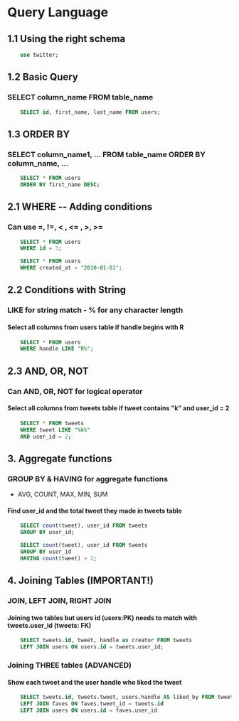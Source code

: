 # Query Language
## 1.1 Using the right schema
```sql
    use twitter; 
```

## 1.2 Basic Query
### SELECT column_name FROM table_name 
```sql
    SELECT id, first_name, last_name FROM users;
```

## 1.3 ORDER BY
### SELECT column_name1, ... FROM table_name ORDER BY column_name, ...
```sql
    SELECT * FROM users
    ORDER BY first_name DESC;
```

## 2.1 WHERE -- Adding conditions
### Can use =, !=, < , <= , >, >= 
```sql
    SELECT * FROM users
    WHERE id = 3;
```

```sql
    SELECT * FROM users
    WHERE created_at > "2010-01-01";
```

## 2.2 Conditions with String
### LIKE for string match - % for any character length
#### Select all columns from users table if handle begins with R
```sql
    SELECT * FROM users
    WHERE handle LIKE "R%";
```

## 2.3 AND, OR, NOT
### Can AND, OR, NOT for logical operator
#### Select all columns from tweets table if tweet contains "k" and user_id = 2
```sql
    SELECT * FROM tweets
    WHERE tweet LIKE "%k%"
    AND user_id = 2;
```
## 3. Aggregate functions
### GROUP BY & HAVING for aggregate functions
- AVG, COUNT, MAX, MIN, SUM
#### Find user_id and the total tweet they made in tweets table
```sql
    SELECT count(tweet), user_id FROM tweets
    GROUP BY user_id;
```

```sql
    SELECT count(tweet), user_id FROM tweets
    GROUP BY user_id
    HAVING count(tweet) > 2;
```

## 4. Joining Tables (IMPORTANT!)
### JOIN, LEFT JOIN, RIGHT JOIN 
#### Joining two tables but users id (users:PK) needs to match with tweets.user_id (tweets: FK)
```sql
    SELECT tweets.id, tweet, handle as creator FROM tweets
    LEFT JOIN users ON users.id = tweets.user_id;
```

### Joining THREE tables (ADVANCED)
#### Show each tweet and the user handle who liked the tweet
```sql
    SELECT tweets.id, tweets.tweet, users.handle AS liked_by FROM tweets
    LEFT JOIN faves ON faves.tweet_id = tweets.id
    LEFT JOIN users ON users.id = faves.user_id
```







